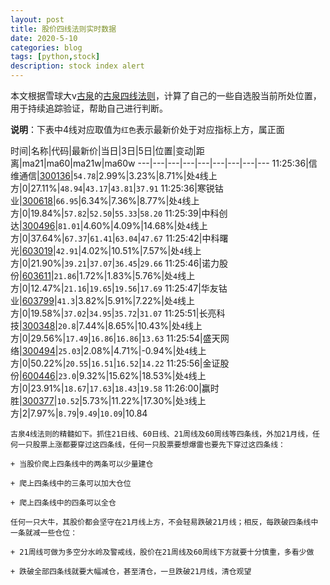 ```yaml
---
layout: post
title: 股价四线法则实时数据
date: 2020-5-10
categories: blog
tags: [python,stock]
description: stock index alert
---
```



本文根据雪球大v[古泉](https://xueqiu.com/u/7148646888)的[古泉四线法则](https://xueqiu.com/7148646888/130498192)，计算了自己的一些自选股当前所处位置，用于持续追踪验证，帮助自己进行判断。

**说明**：下表中4线对应取值为`红色`表示最新价处于对应指标上方，属正面

时间|名称|代码|最新价|当日|3日|5日|位置|变动|距离|ma21|ma60|ma21w|ma60w
---|---|---|---|---|---|---|---|---
11:25:36|信维通信|[300136](https://xueqiu.com/S/SZ300136)|`54.78`|2.99%|3.23%|8.71%|处`4`线上方|0|27.11%|`48.94`|`43.17`|`43.81`|`37.91`
11:25:36|寒锐钴业|[300618](https://xueqiu.com/S/SZ300618)|`66.95`|6.34%|7.36%|8.77%|处`4`线上方|0|19.84%|`57.82`|`52.50`|`55.33`|`58.20`
11:25:39|中科创达|[300496](https://xueqiu.com/S/SZ300496)|`81.01`|4.60%|4.09%|14.68%|处`4`线上方|0|37.64%|`67.37`|`61.41`|`63.04`|`47.67`
11:25:42|中科曙光|[603019](https://xueqiu.com/S/SH603019)|`42.91`|4.02%|10.51%|7.57%|处`4`线上方|0|21.90%|`39.21`|`37.07`|`36.45`|`29.66`
11:25:46|诺力股份|[603611](https://xueqiu.com/S/SH603611)|`21.86`|1.72%|1.83%|5.76%|处`4`线上方|0|12.47%|`21.16`|`19.65`|`19.56`|`17.69`
11:25:47|华友钴业|[603799](https://xueqiu.com/S/SH603799)|`41.3`|3.82%|5.91%|7.22%|处`4`线上方|0|19.58%|`37.02`|`34.95`|`35.72`|`31.07`
11:25:51|长亮科技|[300348](https://xueqiu.com/S/SZ300348)|`20.8`|7.44%|8.65%|10.43%|处`4`线上方|0|29.56%|`17.49`|`16.86`|`16.86`|`13.63`
11:25:54|盛天网络|[300494](https://xueqiu.com/S/SZ300494)|`25.03`|2.08%|4.71%|-0.94%|处`4`线上方|0|50.22%|`20.55`|`16.51`|`16.52`|`14.22`
11:25:56|金证股份|[600446](https://xueqiu.com/S/SH600446)|`23.0`|9.32%|15.62%|18.53%|处`4`线上方|0|23.91%|`18.67`|`17.63`|`18.43`|`19.58`
11:26:00|赢时胜|[300377](https://xueqiu.com/S/SZ300377)|`10.52`|5.73%|11.22%|17.30%|处`3`线上方|2|7.97%|`8.79`|`9.49`|`10.09`|10.84

```
古泉4线法则的精髓如下。抓住21日线、60日线、21周线及60周线等四条线，外加21月线，任何一只股票上涨都要穿过这四条线，任何一只股票要想爆雷也要先下穿过这四条线：

+ 当股价爬上四条线中的两条可以少量建仓

+ 爬上四条线中的三条可以加大仓位

+ 爬上四条线中的四条可以全仓

任何一只大牛，其股价都会坚守在21月线上方，不会轻易跌破21月线；相反，每跌破四条线中一条就减一些仓位：

+ 21周线可做为多空分水岭及警戒线，股价在21周线及60周线下方就要十分慎重，多看少做

+ 跌破全部四条线就要大幅减仓，甚至清仓，一旦跌破21月线，清仓观望
```